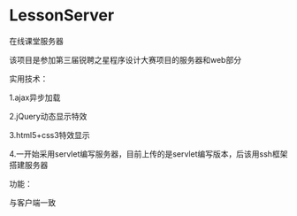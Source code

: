 # LessonServer
在线课堂服务器

该项目是参加第三届锐聘之星程序设计大赛项目的服务器和web部分

实用技术：

1.ajax异步加载

2.jQuery动态显示特效

3.html5+css3特效显示

4.一开始采用servlet编写服务器，目前上传的是servlet编写版本，后该用ssh框架搭建服务器

功能：

与客户端一致
